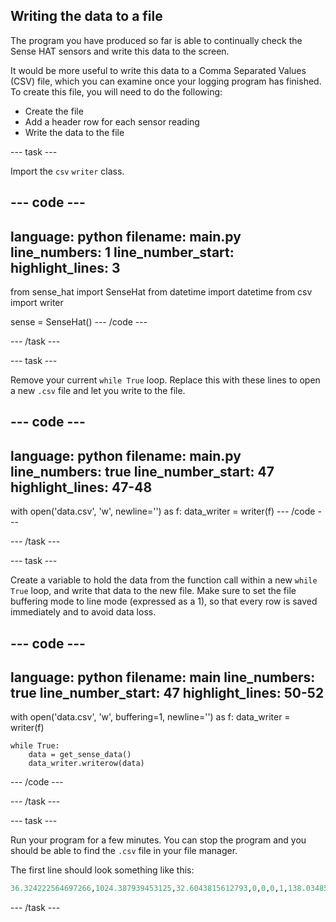 ## Writing the data to a file

The program you have produced so far is able to continually check the Sense HAT sensors and write this data to the screen.

It would be more useful to write this data to a Comma Separated Values (CSV) file, which you can examine once your logging program has finished. To create this file, you will need to do the following:
  - Create the file
  - Add a header row for each sensor reading
  - Write the data to the file

--- task ---

Import the `csv` `writer` class.

--- code ---
---
language: python
filename: main.py
line_numbers: 1
line_number_start: 
highlight_lines: 3
---
from sense_hat import SenseHat
from datetime import datetime
from csv import writer

sense = SenseHat()
--- /code ---

--- /task ---

--- task ---

Remove your current `while True` loop. Replace this with these lines to open a new `.csv` file and let you write to the file.

--- code ---
---
language: python
filename: main.py
line_numbers: true
line_number_start: 47
highlight_lines: 47-48
---
with open('data.csv', 'w', newline='') as f:
    data_writer = writer(f)
--- /code ---

--- /task ---

--- task ---

Create a variable to hold the data from the function call within a new `while True` loop, and write that data to the new file. Make sure to set the file buffering mode to line mode (expressed as a 1), so that every row is saved immediately and to avoid data loss.

--- code ---
---
language: python
filename: main
line_numbers: true
line_number_start: 47
highlight_lines: 50-52
---
with open('data.csv', 'w', buffering=1, newline='') as f:
    data_writer = writer(f)
	
	while True:
        data = get_sense_data()
        data_writer.writerow(data)
--- /code ---

--- /task ---

--- task ---

Run your program for a few minutes. You can stop the program and you should be able to find the `.csv` file in your file manager.

The first line should look something like this:
```python
36.324222564697266,1024.387939453125,32.6043815612793,0,0,0,1,138.03485829553443,12.164214303276808,353.07380995988177,-10.638025283813477,-9.077208518981934,1.978834867477417,-0.20660144090652466,-0.11602965742349625,0.9455438256263733,-0.005754658952355385,-0.00629773736000061,0.00323345884680748,2022-07-26 11:12:45.316169
```
--- /task ---

